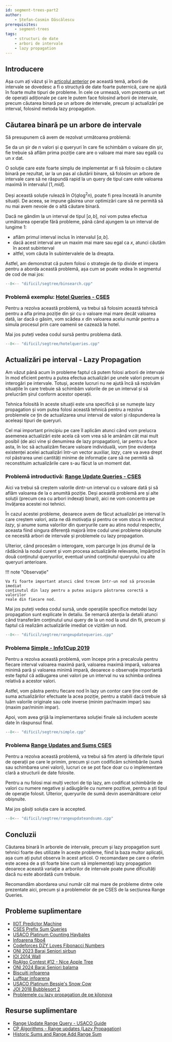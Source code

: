 ```yaml
---
id: segment-trees-part2
author:
    - Ștefan-Cosmin Dăscălescu
prerequisites:
    - segment-trees
tags:
    - structuri de date
    - arbori de intervale
    - lazy propagation
---
```


## Introducere

Așa cum ați văzut și în
[articolul anterior](./segment-trees.md) pe această
temă, arborii de intervale se dovedesc a fi o structură de date foarte
puternică, care ne ajută în foarte multe tipuri de probleme. În cele ce urmează,
vom prezenta un set de operații adiționale pe care le putem face folosind
arborii de intervale, precum căutarea binară pe un arbore de intervale, precum
și actualizări pe interval, folosind metoda lazy propagation.

## Căutarea binară pe un arbore de intervale

Să presupunem că avem de rezolvat următoarea problemă:

Se da un șir de $n$ valori și $q$ queryuri în care fie schimbăm o valoare din
șir, fie trebuie să aflăm prima poziție care are o valoare mai mare sau egală cu
un $x$ dat.

O soluție care este foarte simplu de implementat ar fi să folosim o căutare
binară pe rezultat, iar la un pas al căutării binare, să folosim un arbore de
intervale care să ne răspundă rapid la un query de tipul care este valoarea
maximă în intervalul $[1, mid]$.

Deși această soluție rulează în $O(q \log^2 n)$, poate fi prea înceată în
anumite situații. De aceea, se impune găsirea unor optimizări care să ne permită
să nu mai avem nevoie de o altă căutare binară.

Dacă ne gândim la un interval de tipul $[a, b]$, noi vom putea efectua
următoarea operație fără probleme, până când ajungem la un interval de lungime
$1$:

- aflăm primul interval inclus în intervalul $[a, b]$.
- dacă acest interval are un maxim mai mare sau egal ca $x$, atunci căutăm în
  acest subinterval
- altfel, vom căuta în subintervalele de la dreapta.

Astfel, am demonstrat că putem folosi o strategie de tip divide et impera pentru
a aborda această problemă, așa cum se poate vedea în segmentul de cod de mai
jos:

```cpp
--8<-- "dificil/segtree/binsearch.cpp"
```

### Problemă exemplu: [Hotel Queries - CSES](https://cses.fi/problemset/task/1143)

Pentru a rezolva această problemă, va trebui să folosim această tehnică pentru a
afla prima poziție din șir cu o valoare mai mare decât valoarea dată, iar dacă o
găsim, vom scădea $x$ din valoarea acelui număr pentru a simula procesul prin
care oamenii se cazează la hotel.

Mai jos puteți vedea codul sursă pentru problema dată.

```cpp
--8<-- "dificil/segtree/hotelqueries.cpp"
```

## Actualizări pe interval - Lazy Propagation

Am văzut până acum în probleme faptul că putem folosi arborii de intervale în
mod eficient pentru a putea efectua actualizări pe unele valori precum și
interogări pe intervale. Totuși, aceste lucruri nu ne ajută încă să rezolvăm
situațiile în care trebuie să schimbăm valorile de pe un interval și să
prelucrăm șirul conform acestor operații.

Tehnica folosită în aceste situații este una specifică și se numește lazy
propagation și vom putea folosi această tehnică pentru a rezolva problemele ce
țin de actualizarea unui interval de valori și răspunderea la aceleași tipuri de
queryuri.

Cel mai important principiu pe care îl aplicăm atunci când vom prelucra asemenea
actualizări este acela că vom vrea să le amânăm cât mai mult posibil (de aici
vine și denumirea de lazy propagation), iar pentru a face asta, în loc să
actualizăm fiecare valoare individuală, vom ține evidența existenței acelei
actualizări într-un vector auxiliar, _lazy_, care va avea drept rol păstrarea
unei cantități minime de informație care să ne permită să reconstituim
actualizările care s-au făcut la un moment dat.

### Problemă introductivă: [Range Update Queries - CSES](https://cses.fi/problemset/task/1651)

Aici va trebui să creștem valorile dintr-un interval cu o valoare dată și să
aflăm valoarea de la o anumită poziție. Deși această problemă are și alte
soluții (precum cea cu arbori indexați binari), aici ne vom concentra pe
învățarea acestei noi tehnici.

În cazul acestei probleme, deoarece avem de făcut actualizări pe interval în
care creștem valori, asta ne dă motivația și pentru ce vom stoca în vectorul
_lazy_, și anume suma valorilor din queryurile care au atins nodul respectiv,
aceasta fiind singura diferență majoră între codul unei probleme obișnuite ce
necesită arbori de intervale și problemele cu lazy propagation.

Ulterior, când procesăm o interogare, vom parcurge în jos drumul de la rădăcină
la nodul curent și vom procesa actualizările relevante, împărțind în două
conținutul queryurilor, eventual unind conținutul queryului cu alte queryuri
anterioare.

!!! note "Observație"

    Va fi foarte important atunci când trecem într-un nod să procesăm imediat
    conținutul din lazy pentru a putea asigura păstrarea corectă a valorilor
    reale din fiecare nod.

Mai jos puteți vedea codul sursă, unde operațiile specifice metodei lazy
propagation sunt explicate în detaliu. Se remarcă atenția la detalii atunci când
transferăm conținutul unui query de la un nod la unul din fii, precum și faptul
că realizăm actualizările imediat ce vizităm un nod.

```cpp
--8<-- "dificil/segtree/rangeupdatequeries.cpp"
```

### Problema [Simple - Info1Cup 2019](https://kilonova.ro/problems/3424)

Pentru a rezolva această problemă, vom începe prin a precalcula pentru fiecare
interval valoarea maximă pară, valoarea maximă impară, valoarea minimă pară și
valoarea minimă impară, deoarece o observație importantă este faptul că
adăugarea unei valori pe un interval nu va schimba ordinea relativă a acestor
valori.

Astfel, vom păstra pentru fiecare nod în lazy un contor care ține cont de suma
actualizărilor efectuate la acea poziție, pentru a stabili dacă trebuie să luăm
valorile originale sau cele inverse (minim par/maxim impar) sau (maxim par/minim
impar).

Apoi, vom avea grijă la implementarea soluției finale să includem aceste date în
răspunsul final.

```cpp
--8<-- "dificil/segtree/simple.cpp"
```

### Problema [Range Updates and Sums CSES](https://cses.fi/problemset/task/1735)

Pentru a rezolva această problemă, va trebui să fim atenți la diferitele tipuri
de operații pe care le primim, precum și cum codificăm schimbările (sumă sau
schimbarea unei valori), lucruri ce se pot face doar cu o implementare clară a
structurii de date folosite.

Pentru a nu folosi mai mulți vectori de tip lazy, am codificat schimbările de
valori cu numere negative și adăugările cu numere pozitive, pentru a ști tipul
de operație folosit. Ulterior, queryurile de sumă devin asemănătoare celor
obișnuite.

Mai jos găsiți soluția care ia accepted.

```cpp
--8<-- "dificil/segtree/rangeupdateandsums.cpp"
```

## Concluzii

Căutarea binară în arborele de intervale, precum și lazy propagation sunt
tehnici foarte des utilizate în aceste probleme, fiind la baza multor aplicații,
așa cum ați putut observa în acest articol. O recomandare pe care o oferim este
aceea de a ști foarte bine cum să implementați lazy propagation deoarece această
variație a arborilor de intervale poate pune dificultăți dacă nu este abordată
cum trebuie.

Recomandăm abordarea unui număr cât mai mare de probleme dintre cele prezentate
aici, precum și a problemelor de pe CSES de la secțiunea Range Queries.

## Probleme suplimentare

- [IIOT Predictor Machine](https://kilonova.ro/problems/953)
- [CSES Prefix Sum Queries](https://cses.fi/problemset/task/2166)
- [USACO Platinum Counting Haybales](http://www.usaco.org/index.php?page=viewproblem2&cpid=578)
- [Infoarena fibo4](https://www.infoarena.ro/problema/fibo4)
- [Codeforces DZY Loves Fibonacci Numbers](https://codeforces.com/contest/446/problem/C)
- [ONI 2023 Baraj Seniori sirbun](https://kilonova.ro/problems/556)
- [IOI 2014 Wall](https://oj.uz/problem/view/IOI14_wall)
- [RoAlgo Contest #12 - Nice Apple Tree](https://kilonova.ro/problems/3389)
- [ONI 2024 Baraj Seniori balama](https://kilonova.ro/problems/2666)
- [Biscuiti infoarena](https://infoarena.ro/problema/biscuiti)
- [Luffpar infoarena](https://www.infoarena.ro/problema/luffpar)
- [USACO Platinum Bessie's Snow Cow](http://www.usaco.org/index.php?page=viewproblem2&cpid=973)
- [JOI 2018 Bubblesort 2](https://oj.uz/problem/view/JOI18_bubblesort2)
- [Problemele cu lazy propagation de pe kilonova](https://kilonova.ro/tags/286)

## Resurse suplimentare

- [Range Update Range Query - USACO Guide](https://usaco.guide/plat/RURQ)
- [CP Algorithms - Range updates (Lazy Propagation)](https://cp-algorithms.com/data_structures/segment_tree.html#range-updates-lazy-propagation)
- [Historic Sums and Range Add Range Sum](https://codeforces.com/blog/entry/99895)